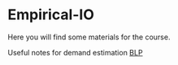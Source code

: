 # Empirical-IO
Here you will find some materials for the course.

Useful notes for demand estimation
[BLP](https://www.andrew.cmu.edu/user/beibeili/SMART2014.BLPLecture.pdf)
